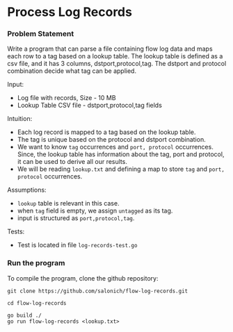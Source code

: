# Process Log Records


### Problem Statement

Write a program that can parse a file containing flow log data and maps each row to a tag based on a lookup table. The lookup table is defined as a csv file, and it has 3 columns, dstport,protocol,tag. The dstport and protocol combination decide what tag can be applied.  

Input:

- Log file with records, Size - 10 MB
- Lookup Table CSV file - dstport,protocol,tag fields


Intuition:

- Each log record is mapped to a tag based on the lookup table.
- The tag is unique based on the protocol and dstport combination.
- We want to know `tag` occurrences and `port, protocol` occurrences. Since, the lookup table has information about the tag, port and protocol, it can be used to derive all our results.
- We will be reading `lookup.txt` and defining a map to store `tag` and `port, protocol` occurrences.

Assumptions:

- `lookup` table is relevant in this case.
- when `tag` field is empty, we assign `untagged` as its tag.
- input is structured as `port,protocol,tag`.

Tests:

- Test is located in file `log-records-test.go`


### Run the program

To compile the program, clone the github repository:

```
git clone https://github.com/salonich/flow-log-records.git
```

```
cd flow-log-records
```

```
go build ./
go run flow-log-records <lookup.txt>
```

